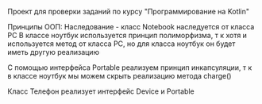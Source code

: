 Проект для проверки заданий по курсу "Программирование на Kotlin"

Принципы ООП:
Наследование - класс Notebook наследуется от класса PC
В классе ноутбук используется принцип полиморфизма, т к хотя и используется метод от класса PC, но для класса ноутбук он будет иметь другую реализацию

С помощью интерфейса Portable реализуем принцип инкапсуляции, т к в классе ноутбук мы можем скрыть реализацию метода charge()

Класс Телефон реализует интерфейс Device и Portable